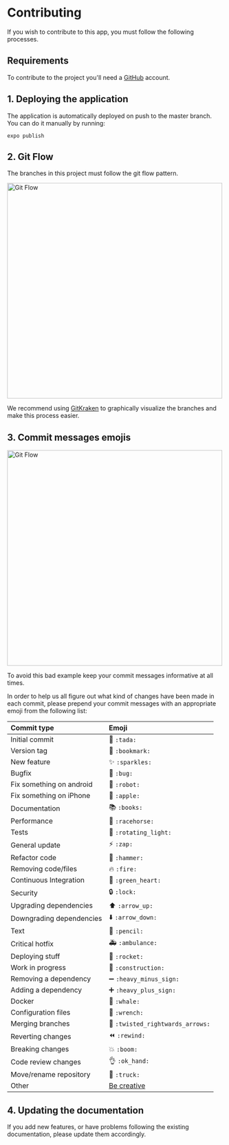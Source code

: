 # Contributing

If you wish to contribute to this app, you must follow the following processes.

## Requirements

To contribute to the project you'll need a [GitHub](https://github.com/join?source=header-home) account.

## 1. Deploying the application

The application is automatically deployed on push to the master branch. You can do it manually by running:

```shell script
expo publish
```

## 2. Git Flow

The branches in this project must follow the git flow pattern.

<img src="https://nvie.com/img/git-model@2x.png" alt="Git Flow" width="500"/>

We recommend using [GitKraken](https://www.gitkraken.com) to graphically visualize the branches and make this process easier.

## 3. Commit messages emojis

<img src="https://imgs.xkcd.com/comics/git_commit_2x.png" alt="Git Flow" width="500"/>

To avoid this bad example keep your commit messages informative at all times.

In order to help us all figure out what kind of changes have been made in each commit, please prepend your commit messages with an appropriate emoji from the following list:

|   Commit type              | Emoji                                         |
|:---------------------------|:----------------------------------------------|
| Initial commit             | :tada: `:tada:`                               |
| Version tag                | :bookmark: `:bookmark:`                       |
| New feature                | :sparkles: `:sparkles:`                       |
| Bugfix                     | :bug: `:bug:`                                 |
| Fix something on android   | :robot: `:robot:`                             |
| Fix something on iPhone    | :robot: `:apple:`                             |
| Documentation              | :books: `:books:`                             |
| Performance                | :racehorse: `:racehorse:`                     |
| Tests                      | :rotating_light: `:rotating_light:`           |
| General update             | :zap: `:zap:`                                 |
| Refactor code              | :hammer: `:hammer:`                           |
| Removing code/files        | :fire: `:fire:`                               |
| Continuous Integration     | :green_heart: `:green_heart:`                 |
| Security                   | :lock: `:lock:`                               |
| Upgrading dependencies     | :arrow_up: `:arrow_up:`                       |
| Downgrading dependencies   | :arrow_down: `:arrow_down:`                   |
| Text                       | :pencil: `:pencil:`                           |
| Critical hotfix            | :ambulance: `:ambulance:`                     |
| Deploying stuff            | :rocket: `:rocket:`                           |
| Work in progress           | :construction:  `:construction:`              |
| Removing a dependency      | :heavy_minus_sign: `:heavy_minus_sign:`       |
| Adding a dependency        | :heavy_plus_sign: `:heavy_plus_sign:`         |
| Docker                     | :whale: `:whale:`                             |
| Configuration files        | :wrench: `:wrench:`                           |
| Merging branches           | :twisted_rightwards_arrows: `:twisted_rightwards_arrows:` |
| Reverting changes          | :rewind: `:rewind:`                           |
| Breaking changes           | :boom: `:boom:`                               |
| Code review changes        | :ok_hand: `:ok_hand:`                         |
| Move/rename repository     | :truck: `:truck:`                             |
| Other                      | [Be creative](http://www.emoji-cheat-sheet.com/)  |

## 4. Updating the documentation
   
If you add new features, or have problems following the existing documentation, please update them accordingly.
